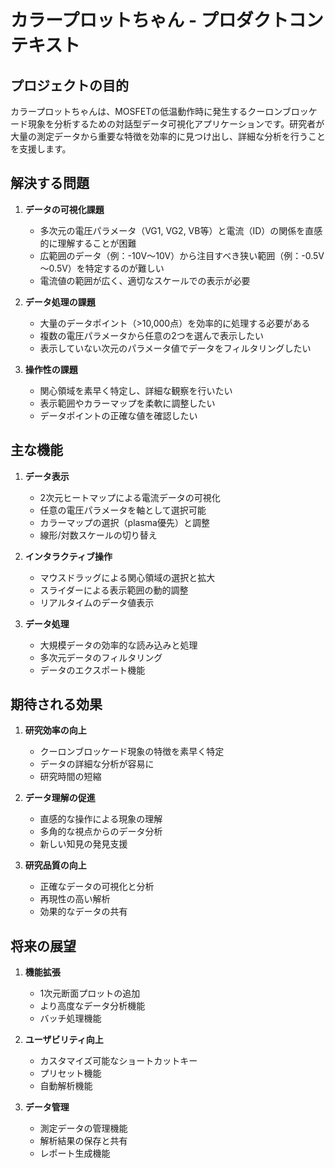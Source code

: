 # カラープロットちゃん - プロダクトコンテキスト

## プロジェクトの目的

カラープロットちゃんは、MOSFETの低温動作時に発生するクーロンブロッケード現象を分析するための対話型データ可視化アプリケーションです。研究者が大量の測定データから重要な特徴を効率的に見つけ出し、詳細な分析を行うことを支援します。

## 解決する問題

1. **データの可視化課題**
   - 多次元の電圧パラメータ（VG1, VG2, VB等）と電流（ID）の関係を直感的に理解することが困難
   - 広範囲のデータ（例：-10V～10V）から注目すべき狭い範囲（例：-0.5V～0.5V）を特定するのが難しい
   - 電流値の範囲が広く、適切なスケールでの表示が必要

2. **データ処理の課題**
   - 大量のデータポイント（>10,000点）を効率的に処理する必要がある
   - 複数の電圧パラメータから任意の2つを選んで表示したい
   - 表示していない次元のパラメータ値でデータをフィルタリングしたい

3. **操作性の課題**
   - 関心領域を素早く特定し、詳細な観察を行いたい
   - 表示範囲やカラーマップを柔軟に調整したい
   - データポイントの正確な値を確認したい

## 主な機能

1. **データ表示**
   - 2次元ヒートマップによる電流データの可視化
   - 任意の電圧パラメータを軸として選択可能
   - カラーマップの選択（plasma優先）と調整
   - 線形/対数スケールの切り替え

2. **インタラクティブ操作**
   - マウスドラッグによる関心領域の選択と拡大
   - スライダーによる表示範囲の動的調整
   - リアルタイムのデータ値表示

3. **データ処理**
   - 大規模データの効率的な読み込みと処理
   - 多次元データのフィルタリング
   - データのエクスポート機能

## 期待される効果

1. **研究効率の向上**
   - クーロンブロッケード現象の特徴を素早く特定
   - データの詳細な分析が容易に
   - 研究時間の短縮

2. **データ理解の促進**
   - 直感的な操作による現象の理解
   - 多角的な視点からのデータ分析
   - 新しい知見の発見支援

3. **研究品質の向上**
   - 正確なデータの可視化と分析
   - 再現性の高い解析
   - 効果的なデータの共有

## 将来の展望

1. **機能拡張**
   - 1次元断面プロットの追加
   - より高度なデータ分析機能
   - バッチ処理機能

2. **ユーザビリティ向上**
   - カスタマイズ可能なショートカットキー
   - プリセット機能
   - 自動解析機能

3. **データ管理**
   - 測定データの管理機能
   - 解析結果の保存と共有
   - レポート生成機能

